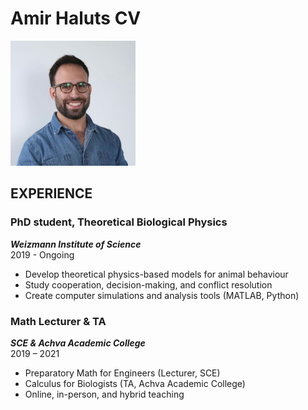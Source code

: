 # Amir Haluts CV

<img src="my_picture.jpg" alt="my_picture" width="200"/>

## **EXPERIENCE**
  
### PhD student, Theoretical Biological Physics    
***Weizmann Institute of Science***  
2019 - Ongoing  
- Develop theoretical physics-based models for animal behaviour
- Study cooperation, decision-making, and conflict resolution
- Create computer simulations and analysis tools (MATLAB, Python)


### Math Lecturer & TA  
***SCE & Achva Academic College***  
2019 – 2021  
- Preparatory Math for Engineers (Lecturer, SCE)
- Calculus for Biologists (TA, Achva Academic College)
- Online, in-person, and hybrid teaching
